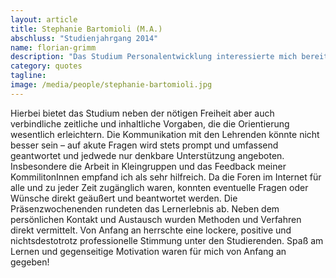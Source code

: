 ```yaml
---
layout: article
title: Stephanie Bartomioli (M.A.)
abschluss: "Studienjahrgang 2014"
name: florian-grimm
description: "Das Studium Personalentwicklung interessierte mich bereits, als ich noch in meinem ersten MA-Studium war. Nicht zuletzt aufgrund der vertrauten Strukturen und der guten Erfahrung bisher an der UniBw München entschied ich mich, noch während der Elternzeit dieses Studium berufsbegleitend zu beginnen. Auch nach meiner Rückkehr in den Dienst lassen sich die jeweiligen Wochenaufgaben ideal und flexibel mit meinem Alltag vereinbaren."
category: quotes
tagline: 
image: /media/people/stephanie-bartomioli.jpg
---
```


Hierbei bietet das Studium neben der nötigen Freiheit aber auch verbindliche zeitliche und inhaltliche Vorgaben, die die Orientierung wesentlich erleichtern. Die Kommunikation mit den Lehrenden könnte nicht besser sein – auf akute Fragen wird stets prompt und umfassend geantwortet und jedwede nur denkbare Unterstützung angeboten. Insbesondere die Arbeit in Kleingruppen und das Feedback meiner KommilitonInnen empfand ich als sehr hilfreich. Da die Foren im Internet für alle und zu jeder Zeit zugänglich waren, konnten eventuelle Fragen oder Wünsche direkt geäußert und beantwortet werden. Die Präsenzwochenenden rundeten das Lernerlebnis ab. Neben dem persönlichen Kontakt und Austausch wurden Methoden und Verfahren direkt vermittelt. Von Anfang an herrschte eine lockere, positive und nichtsdestotrotz professionelle Stimmung unter den Studierenden. Spaß am Lernen und gegenseitige Motivation waren für mich von Anfang an gegeben!
